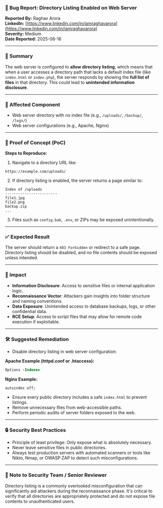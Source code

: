 ### 🐞 Bug Report: Directory Listing Enabled on Web Server

**Reported By:** Raghav Arora  
**LinkedIn:** [https://www.linkedin.com/in/iamraghavarora](https://www.linkedin.com/in/iamraghavarora)  
**Severity:** Medium  
**Date Reported:** 2025-06-16

---

### 📄 Summary

The web server is configured to **allow directory listing**, which means that when a user accesses a directory path that lacks a default index file (like `index.html` or `index.php`), the server responds by showing the **full list of files** in that directory. This could lead to **unintended information disclosure**.

---

### 📌 Affected Component

- Web server directory with no index file (e.g., `/uploads/`, `/backup/`, `/logs/`)
- Web server configurations (e.g., Apache, Nginx)

---

### 🚨 Proof of Concept (PoC)

**Steps to Reproduce:**

1. Navigate to a directory URL like:

```
https://example.com/uploads/
```

2. If directory listing is enabled, the server returns a page similar to:

```
Index of /uploads
------------------------
file1.jpg
file2.png
backup.zip
...
```

3. Files such as `config.bak`, `.env`, or ZIPs may be exposed unintentionally.

---

### ✅ Expected Result

The server should return a `403 Forbidden` or redirect to a safe page. Directory listing should be disabled, and no file contents should be exposed unless intended.

---

### 🎯 Impact

- **Information Disclosure**: Access to sensitive files or internal application logic.
- **Reconnaissance Vector**: Attackers gain insights into folder structure and naming conventions.
- **Data Exposure**: Unintended access to database backups, logs, or other confidential data.
- **RCE Setup**: Access to script files that may allow for remote code execution if exploitable.

---

### 🛠️ Suggested Remediation

- Disable directory listing in web server configuration:

**Apache Example (httpd.conf or .htaccess):**
```apache
Options -Indexes
```

**Nginx Example:**
```nginx
autoindex off;
```

- Ensure every public directory includes a safe `index.html` to prevent listings.
- Remove unnecessary files from web-accessible paths.
- Perform periodic audits of server folders exposed to the web.

---

### 🔒 Security Best Practices

- Principle of least privilege: Only expose what is absolutely necessary.
- Never leave sensitive files in public directories.
- Always test production servers with automated scanners or tools like Nikto, Nmap, or OWASP ZAP to detect such misconfigurations.

---

### 🙏 Note to Security Team / Senior Reviewer

Directory listing is a commonly overlooked misconfiguration that can significantly aid attackers during the reconnaissance phase. It's critical to verify that all directories are appropriately protected and do not expose file contents to unauthenticated users.
